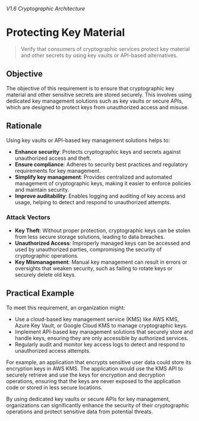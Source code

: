 *V1.6 Cryptographic Architecture*

# Protecting Key Material

> Verify that consumers of cryptographic services protect key material and other secrets by using key vaults or API-based alternatives.

## Objective
The objective of this requirement is to ensure that cryptographic key material and other sensitive secrets are stored securely. This involves using dedicated key management solutions such as key vaults or secure APIs, which are designed to protect keys from unauthorized access and misuse.

## Rationale
Using key vaults or API-based key management solutions helps to:
- **Enhance security**: Protects cryptographic keys and secrets against unauthorized access and theft.
- **Ensure compliance**: Adheres to security best practices and regulatory requirements for key management.
- **Simplify key management**: Provides centralized and automated management of cryptographic keys, making it easier to enforce policies and maintain security.
- **Improve auditability**: Enables logging and auditing of key access and usage, helping to detect and respond to unauthorized attempts.

### Attack Vectors
- **Key Theft**: Without proper protection, cryptographic keys can be stolen from less secure storage solutions, leading to data breaches.
- **Unauthorized Access**: Improperly managed keys can be accessed and used by unauthorized parties, compromising the security of cryptographic operations.
- **Key Mismanagement**: Manual key management can result in errors or oversights that weaken security, such as failing to rotate keys or securely delete old keys.

## Practical Example
To meet this requirement, an organization might:
- Use a cloud-based key management service (KMS) like AWS KMS, Azure Key Vault, or Google Cloud KMS to manage cryptographic keys.
- Implement API-based key management solutions that securely store and handle keys, ensuring they are only accessible by authorized services.
- Regularly audit and monitor key access logs to detect and respond to unauthorized access attempts.

For example, an application that encrypts sensitive user data could store its encryption keys in AWS KMS. The application would use the KMS API to securely retrieve and use the keys for encryption and decryption operations, ensuring that the keys are never exposed to the application code or stored in less secure locations.

By using dedicated key vaults or secure APIs for key management, organizations can significantly enhance the security of their cryptographic operations and protect sensitive data from potential threats.
